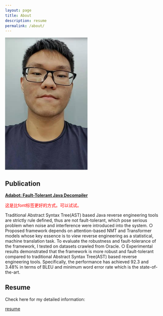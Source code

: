 ```yaml
---
layout: page
title: About
description: resume
permalink: /about/
---
```


<img itemprop="image" class="img-rounded" src="https://raw.githubusercontent.com/unclebob7/geekit/gh-pages/assets/img/selfie.jpg" alt="Your Name">

## Publication

<a href="https://arxiv.org/pdf/1908.06748.pdf" style="font-weight: bold" color=red>Adabot: Fault-Tolerant Java Decompiler</a>

<span style="color:red;">这是比font标签更好的方式。可以试试。</span>

Traditional Abstract Syntax Tree(AST) based Java reverse engineering tools are strictly rule defined, thus are not fault-tolerant, which pose serious problem when noise and interference were introduced into the system. ○ Proposed framework depends on attention-based NMT and Transformer models whose key essence is to view reverse engineering as a
statistical, machine translation task. To evaluate the robustness and fault-tolerance of the framework, I tested on datasets crawled from Oracle. ○ Experimental results demonstrated that the framework is more robust and fault-tolerant compared to traditional Abstract Syntax Tree(AST) based reverse engineering tools. Specifically, the performance has achieved 92.3 and 3.48% in terms of BLEU and minimum word error rate which is the state-of-the-art.

## Resume

Check here for my detailed information:

<a href="/resume.pdf" target="_blank">resume</a>
